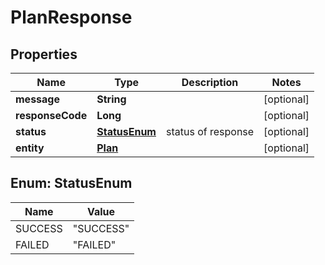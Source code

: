 

# PlanResponse

## Properties

Name | Type | Description | Notes
------------ | ------------- | ------------- | -------------
**message** | **String** |  |  [optional]
**responseCode** | **Long** |  |  [optional]
**status** | [**StatusEnum**](#StatusEnum) | status of response |  [optional]
**entity** | [**Plan**](Plan.md) |  |  [optional]



## Enum: StatusEnum

Name | Value
---- | -----
SUCCESS | &quot;SUCCESS&quot;
FAILED | &quot;FAILED&quot;



